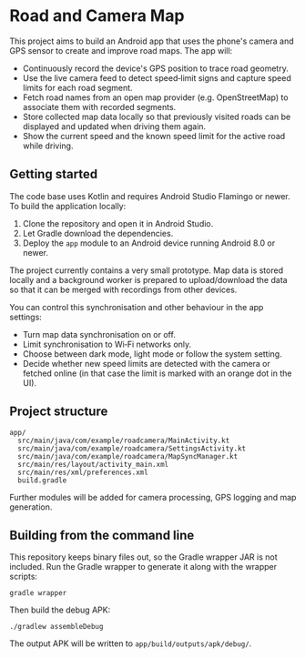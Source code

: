 # Road and Camera Map

This project aims to build an Android app that uses the phone's camera and GPS sensor to create and improve road maps. The app will:

- Continuously record the device's GPS position to trace road geometry.
- Use the live camera feed to detect speed‑limit signs and capture speed limits for each road segment.
- Fetch road names from an open map provider (e.g. OpenStreetMap) to associate them with recorded segments.
- Store collected map data locally so that previously visited roads can be displayed and updated when driving them again.
- Show the current speed and the known speed limit for the active road while driving.

## Getting started

The code base uses Kotlin and requires Android Studio Flamingo or newer. To build the application locally:

1. Clone the repository and open it in Android Studio.
2. Let Gradle download the dependencies.
3. Deploy the `app` module to an Android device running Android 8.0 or newer.

The project currently contains a very small prototype. Map data is stored locally and a background worker is prepared to upload/download the data so that it can be merged with recordings from other devices.

You can control this synchronisation and other behaviour in the app settings:

- Turn map data synchronisation on or off.
- Limit synchronisation to Wi‑Fi networks only.
- Choose between dark mode, light mode or follow the system setting.
- Decide whether new speed limits are detected with the camera or fetched online (in that case the limit is marked with an orange dot in the UI).

## Project structure

```
app/
  src/main/java/com/example/roadcamera/MainActivity.kt
  src/main/java/com/example/roadcamera/SettingsActivity.kt
  src/main/java/com/example/roadcamera/MapSyncManager.kt
  src/main/res/layout/activity_main.xml
  src/main/res/xml/preferences.xml
  build.gradle
```

Further modules will be added for camera processing, GPS logging and map generation.

## Building from the command line

This repository keeps binary files out, so the Gradle wrapper JAR is not included.
Run the Gradle wrapper to generate it along with the wrapper scripts:

```
gradle wrapper
```

Then build the debug APK:

```
./gradlew assembleDebug
```

The output APK will be written to `app/build/outputs/apk/debug/`.


